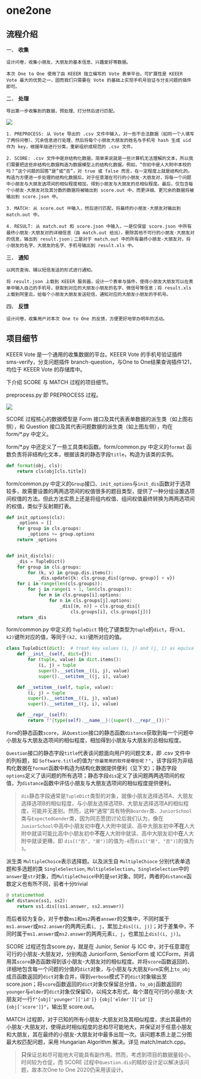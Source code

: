 # one2one

## 流程介绍

一、 **收集**

    设计问卷，收集小朋友、大朋友的基本信息、兴趣爱好等数据。

    本次 One to One 使用了由 KEEER 独立编写的 Vote 表单平台。可扩展性是 KEEER Vote 最大的优势之一，因而我们只需要在 Vote 的基础上实现手机号验证与分支问题的插件即可。

二、 **处理**

    导出第一步收集到的数据，预处理、打分然后进行匹配。

<image src="./process.png"/>    

    1. PREPROCESS: 从 Vote 导出的 .csv 文件中输入，对一些不合法数据（如同一个人填写了两份问卷）、冗余信息进行处理，然后将每个小朋友大朋友的姓名与手机号 hash 生成 uid 作为 key，根据年级进行分类，重新组织成规范的 .csv 文件。

    2. SCORE: .csv 文件中是非结构化数据，简单来说就是一些计算机无法理解的文本，所以我们需要把这些非结构化数据构造为数据模型上的结构化数据。例如，“你初中是人大附中本校的吗？”这个问题的回答“是”或“否”，对 true 或 false 而言，在一定程度上就是结构化的。构造为方便进一步处理的结构化数据后，对于任意潜在可行的小朋友-大朋友对，将每一个问题中小朋友与大朋友选项间的相似程度相加，得到小朋友与大朋友的总相似程度。最后，仅包含每个小朋友-大朋友对及其分数的数据将被输出到 score.out 中，而更详细、更冗余的数据将被输出到 score.json 中。

    3. MATCH: 从 score.out 中输入，然后进行匹配，将最终的小朋友-大朋友对输出到 match.out 中。

    4. RESULT: 从 match.out 和 score.json 中输入，一是仅保留 score.json 中所有最终小朋友-大朋友对的详细信息（由 match.out 给出），删除其他不可行的小朋友-大朋友对的信息，输出到 result.json；二是对于 match.out 中的所有最终小朋友-大朋友对，将小朋友的名字、大朋友的名字、手机号输出到 result.xls 中。

三、 **通知**

    以网页查询、辅以短信发送的形式进行通知。

    将 result.json 上载到 KEEER 服务器，设计一个表单与插件，使得小朋友大朋友可以在表单中输入自己的手机号，获取到对应的大朋友小朋友的名字、微信号等信息；将 result.xls 上载到阿里云，给每个小朋友大朋友发送短信，通知对应的大朋友小朋友的手机号。

四、 **反馈**

    设计问卷，收集用户对本次 One to One 的反馈，方便更好地举办明年的活动。

## 项目细节

KEEER Vote 是一个通用的收集数据的平台。KEEER Vote 的手机号验证插件 sms-verify，分支问题插件 branch-question，与One to One结果查询插件121，均位于 KEEER Vote 的存储库中。

下介绍 SCORE 与 MATCH 过程的项目细节。

preprocess.py 即 PREPROCESS 过程。

<image src="./project.png"/>

SCORE 过程核心的数据模型是 Form 接口及其代表表单数据的派生类（如上图右侧），和 Question 接口及其代表问题数据的派生类（如上图左侧），均在 form/*.py 中定义。 

form/*.py 中还定义了一些工具类和函数。form/common.py 中定义的`format` 函数负责将非结构化文本，根据该类的静态字段`title`，构造为该类的实例。
```python
def format(obj, cls):
    return cls(obj[cls.title])
```
form/common.py 中定义的`Group`接口、`init_options`与`init_dis`函数对于选项较多，故需要设置的两两选项间的权值很多的题目类型，提供了一种分组设置选项间权值的方法。但此方法实质上还是将组内权值、组间权值最终转换为两两选项间的权值，类似于反射期打表。

```python
def init_options(cls):
    _options = []
    for group in cls.groups:
        _options += group.options
    return _options


def init_dis(cls):
    _dis = TupleDict()
    for group in cls.groups:
        for (k, v) in group.dis.items():
            _dis.update({k: cls.group_dis[(group, group)] + v})
    for i in range(len(cls.groups)):
        for j in range(i + 1, len(cls.groups)):
            for m in cls.groups[i].options:
                for n in cls.groups[j].options:
                    _dis[(m, n)] = cls.group_dis[(
                        cls.groups[i], cls.groups[j])]
    return _dis
```
form/common.py 中定义的 `TupleDict` 特化了键类型为`tuple`的`dict`，将`(k1, k2)`键所对应的值，等同于`(k2, k1)`键所对应的值。

```python
class TupleDict(dict):  # treat key values (i, j) and (j, i) as equivalent
    def __init__(self, dict={}):
        for (tuple, value) in dict.items():
            (i, j) = tuple
            super().__setitem__((i, j), value)
            super().__setitem__((j, i), value)

    def __setitem__(self, tuple, value):
        (i, j) = tuple
        super().__setitem__((i, j), value)
        super().__setitem__((j, i), value)

    def __repr__(self):
        return f"{type(self).__name__}({super().__repr__()})"
```

`Form`的静态函数`score`，从`Question`接口的静态函数`distance`获取到每一个问题中小朋友与大朋友选项间的相似程度，相加得到小朋友与大朋友的总相似程度。

`Question`接口的静态字段`title`代表该问题面向用户的问题文本，即 .csv 文件中的列标题，如 `Software.title`的值为`"你最常用的软件是哪些呢？"`，该字段将为非结构化数据在`format`函数中构造为结构化数据提供便利（见下文）；静态字段`options`定义了该问题的所有选项；静态字段`dis`定义了该问题两两选项间的权值，为`distance`函数中评估小朋友与大朋友选项间的相似程度提供便利。
> `dis`静态字段通常是`TupleDict`类型的对象，就像小朋友选择选项A、大朋友选择选项B的相似程度，与小朋友选择选项B、大朋友选择选项A的相似程度，可能并无差别。然而，这种“通常”具有特例`Boarder`类、`JuniorSchool`类与`ExpectedGender`类，因为同志愿团讨论后我们认为，像在`JuniorSchool`中高中小朋友初中**在**人大附中就读、高中大朋友初中**不在**人大附中就读可能比高中小朋友初中**不在**人大附中就读、高中大朋友初中**在**人大附中就读更糟，即
> `dis[("否", "是")]`的值为`-4`而`dis[("是", "否")]`的值为`3`。

派生类 `MultipleChoice`表示选择题。以及派生自 `MultipleChioce` 分别代表单选题和多选题的类 `SingleSelection`, `MultipleSelection`。`SingleSelection`中的`answer`是`str`对象，而`MultipleChoice`中的是`set`对象。同时，两者的`distance`函数定义也有所不同，前者十分trivial
```python
@ staticmethod
def distance(ss1, ss2):
    return ss1.dis[(ss1.answer, ss2.answer)]
```
而后者较为复杂，对于参数`ms1`和`ms2`两者`answer`的交集中，不同时属于`ms1.answer`或`ms2.answer`的两两元素`i, j`，累加上`dis[(i, j)]`；对于差集中，不同时属于`ms1.answer`或`ms2.answer`的两两元素`i, j`，也累加上`dis[(i, j)]`。

SCORE 过程还包含score.py，就是在 Junior, Senior 与 ICC 中，对于任意潜在可行的小朋友-大朋友对，分别构造 JuniorForm, SeniorForm 或 ICCForm，并调用其`score`静态函数得到该小朋友-大朋友对的相似程度。并将`score`函数返回的、详细地包含每一个问题的分值的`dict`对象，与小朋友与大朋友`Form`实例上`to_obj`成员函数返回的`dict`对象合并，得到`verbose`模式下的`dict`对象输出至 score.json；将`score`函数返回的`dict`对象仅保留总分值，`to_obj`函数返回的`younger`与`elder`的`dict`对象仅保留ID，以纯文本形式，每个潜在可行的小朋友-大朋友对一行`f"{obj['younger']['id']} {obj['elder']['id']} {obj['score']}"`，输出至 score.out。

MATCH 过程即，对于已知的所有小朋友-大朋友对及其相似程度，求出其最终的小朋友-大朋友对，使得此时相似程度的总和尽可能地大，并保证对于任意小朋友和大朋友，其在最终的小朋友-大朋友对中最多出现一次。该问题本质上是二分图最大权匹配问题，采用 Hungarian Algorithm 解决。详见 match/match.cpp。

> **只**保证总和尽可能地大可能具有副作用。然而，考虑到项目的数据量较小，时间较为仓促，而 SCORE 过程中`Question.dis`的精妙设计足以解决该问题，故本次One to One 2020仍采用该设计。

